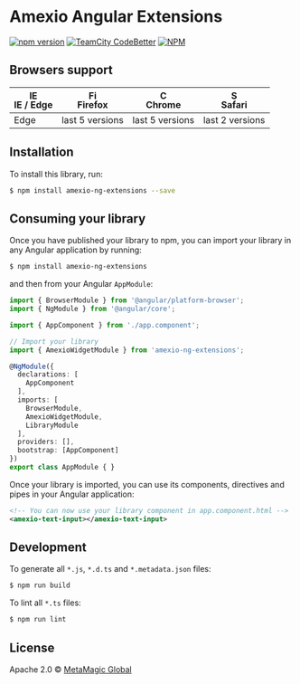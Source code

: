 # Amexio Angular Extensions 
[![npm version](https://badge.fury.io/js/amexio-ng-extensions.svg)](https://badge.fury.io/js/amexio-ng-extensions.svg)
[![TeamCity CodeBetter](https://img.shields.io/teamcity/codebetter/bt428.svg)]()
		[![NPM](https://nodei.co/npm/amexio-ng-extensions.png?downloads=true&downloadRank=true&stars=true)](https://nodei.co/npm/amexio-ng-extensions/)

## Browsers support 

| [<img src="https://raw.githubusercontent.com/godban/browsers-support-badges/master/src/images/edge.png" alt="IE / Edge" width="16px" height="16px" />](http://godban.github.io/browsers-support-badges/)</br>IE / Edge | [<img src="https://raw.githubusercontent.com/godban/browsers-support-badges/master/src/images/firefox.png" alt="Firefox" width="16px" height="16px" />](http://godban.github.io/browsers-support-badges/)</br>Firefox | [<img src="https://raw.githubusercontent.com/godban/browsers-support-badges/master/src/images/chrome.png" alt="Chrome" width="16px" height="16px" />](http://godban.github.io/browsers-support-badges/)</br>Chrome | [<img src="https://raw.githubusercontent.com/godban/browsers-support-badges/master/src/images/safari.png" alt="Safari" width="16px" height="16px" />](http://godban.github.io/browsers-support-badges/)</br>Safari |
| --------- | --------- | --------- | --------- |
| Edge| last 5 versions| last 5 versions| last 2 versions


## Installation

To install this library, run:

```bash
$ npm install amexio-ng-extensions --save
```

## Consuming your library

Once you have published your library to npm, you can import your library in any Angular application by running:

```bash
$ npm install amexio-ng-extensions
```

and then from your Angular `AppModule`:

```typescript
import { BrowserModule } from '@angular/platform-browser';
import { NgModule } from '@angular/core';

import { AppComponent } from './app.component';

// Import your library
import { AmexioWidgetModule } from 'amexio-ng-extensions';

@NgModule({
  declarations: [
    AppComponent
  ],
  imports: [
    BrowserModule,
    AmexioWidgetModule,
    LibraryModule
  ],
  providers: [],
  bootstrap: [AppComponent]
})
export class AppModule { }
```

Once your library is imported, you can use its components, directives and pipes in your Angular application:

```xml
<!-- You can now use your library component in app.component.html -->
<amexio-text-input></amexio-text-input>
```

## Development

To generate all `*.js`, `*.d.ts` and `*.metadata.json` files:

```bash
$ npm run build
```

To lint all `*.ts` files:

```bash
$ npm run lint
```

## License

Apache 2.0 © [MetaMagic Global](http://www.amexio.org/metamagic-showcase/license.html)
